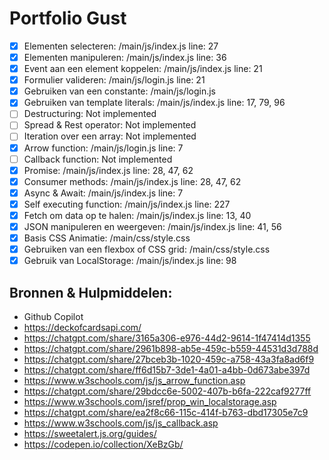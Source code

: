 # Portfolio Gust

<div>

  - [x] Elementen selecteren: /main/js/index.js line: 27
  - [x] Elementen manipuleren: /main/js/index.js line: 36
  - [x] Event aan een element koppelen: /main/js/index.js line: 21
  - [x] Formulier valideren: /main/js/login.js line: 21
  - [x] Gebruiken van een constante: /main/js/login.js
  - [x] Gebruiken van template literals: /main/js/index.js line: 17, 79, 96
  - [ ] Destructuring: Not implemented
  - [ ] Spread & Rest operator: Not implemented
  - [ ] Iteration over een array: Not implemented
  - [x] Arrow function: /main/js/login.js line: 7
  - [ ] Callback function: Not implemented
  - [x] Promise: /main/js/index.js line: 28, 47, 62
  - [x] Consumer methods: /main/js/index.js line: 28, 47, 62
  - [x] Async & Await: /main/js/index.js line: 7
  - [x] Self executing function: /main/js/index.js line: 227
  - [x] Fetch om data op te halen: /main/js/index.js line: 13, 40
  - [x] JSON manipuleren en weergeven: /main/js/index.js line: 41, 56
  - [x] Basis CSS Animatie: /main/css/style.css
  - [x] Gebruiken van een flexbox of CSS grid: /main/css/style.css
  - [x] Gebruik van LocalStorage: /main/js/index.js line: 98

<h2>Bronnen & Hulpmiddelen:</h2>

  - Github Copilot
  - https://deckofcardsapi.com/
  - https://chatgpt.com/share/3165a306-e976-44d2-9614-1f47414d1355
  - https://chatgpt.com/share/2961b898-ab5e-459c-b559-44531d3d788d
  - https://chatgpt.com/share/27bceb3b-1020-459c-a758-43a3fa8ad6f9
  - https://chatgpt.com/share/ff6d15b7-3de1-4a01-a4bb-0d673abe397d
  - https://www.w3schools.com/js/js_arrow_function.asp
  - https://chatgpt.com/share/29bdcc6e-5002-407b-b6fa-222caf9277ff
  - https://www.w3schools.com/jsref/prop_win_localstorage.asp
  - https://chatgpt.com/share/ea2f8c66-115c-414f-b763-dbd17305e7c9
  - https://www.w3schools.com/js/js_callback.asp
  - https://sweetalert.js.org/guides/
  - https://codepen.io/collection/XeBzGb/
</div>